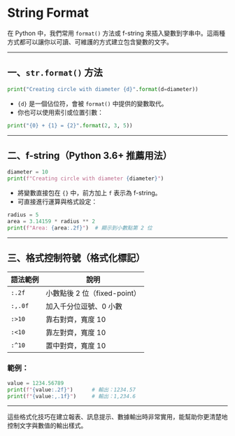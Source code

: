 # String Format

在 Python 中，我們常用 `format()` 方法或 f-string 來插入變數到字串中。這兩種方式都可以讓你以可讀、可維護的方式建立包含變數的文字。

---

## 一、`str.format()` 方法

```python
print("Creating circle with diameter {d}".format(d=diameter))
```

* `{d}` 是一個佔位符，會被 `format()` 中提供的變數取代。
* 你也可以使用索引或位置引數：

```python
print("{0} + {1} = {2}".format(2, 3, 5))
```

---

## 二、f-string（Python 3.6+ 推薦用法）

```python
diameter = 10
print(f"Creating circle with diameter {diameter}")
```

* 將變數直接包在 `{}` 中，前方加上 `f` 表示為 f-string。
* 可直接進行運算與格式設定：

```python
radius = 5
area = 3.14159 * radius ** 2
print(f"Area: {area:.2f}")  # 顯示到小數點第 2 位
```

---

## 三、格式控制符號（格式化標記）

| 語法範例    | 說明                    |
| ------- | --------------------- |
| `:.2f`  | 小數點後 2 位（fixed-point） |
| `:,.0f` | 加入千分位逗號、0 小數          |
| `:>10`  | 靠右對齊，寬度 10            |
| `:<10`  | 靠左對齊，寬度 10            |
| `:^10`  | 置中對齊，寬度 10            |

### 範例：

```python
value = 1234.56789
print(f"{value:.2f}")      # 輸出：1234.57
print(f"{value:,.1f}")     # 輸出：1,234.6
```

---

這些格式化技巧在建立報表、訊息提示、數據輸出時非常實用，能幫助你更清楚地控制文字與數值的輸出樣式。
